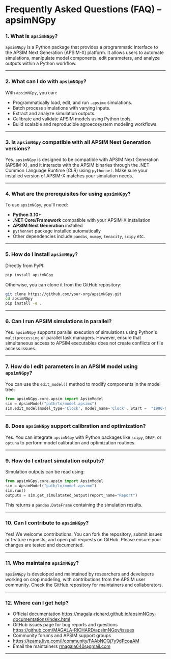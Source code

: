 # **Frequently Asked Questions (FAQ) – apsimNGpy**

### **1. What is `apsimNGpy`?**

`apsimNGpy` is a Python package that provides a programmatic interface to the APSIM Next Generation (APSIM-X) platform. It allows users to automate simulations, manipulate model components, edit parameters, and analyze outputs within a Python workflow.

---

### **2. What can I do with `apsimNGpy`?**

With `apsimNGpy`, you can:

* Programmatically load, edit, and run `.apsimx` simulations.
* Batch process simulations with varying inputs.
* Extract and analyze simulation outputs.
* Calibrate and validate APSIM models using Python tools.
* Build scalable and reproducible agroecosystem modeling workflows.

---

### **3. Is `apsimNGpy` compatible with all APSIM Next Generation versions?**

Yes. `apsimNGpy` is designed to be compatible with APSIM Next Generation (APSIM-X), and it interacts with the APSIM binaries through the .NET Common Language Runtime (CLR) using `pythonnet`. Make sure your installed version of APSIM-X matches your simulation needs.

---

### **4. What are the prerequisites for using `apsimNGpy`?**

To use `apsimNGpy`, you'll need:

* **Python 3.10+**
* **.NET Core/Framework** compatible with your APSIM-X installation
* **APSIM Next Generation** installed
* `pythonnet` package installed  automatically
* Other dependencies include `pandas`, `numpy`, `tenacity`, ``scipy`` etc.

---

### **5. How do I install `apsimNGpy`?**
Directly from PyPI:

```bash
pip install apsimNGpy
```

Otherwise, you can clone it from the GitHub repository:

```bash
git clone https://github.com/your-org/apsimNGpy.git
cd apsimNGpy
pip install -e .
```

---

### **6. Can I run APSIM simulations in parallel?**

Yes. `apsimNGpy` supports parallel execution of simulations using Python's `multiprocessing` or parallel task managers. However, ensure that simultaneous access to APSIM executables does not create conflicts or file access issues.

---

### **7. How do I edit parameters in an APSIM model using `apsimNGpy`?**

You can use the `edit_model()` method to modify components in the model tree:

```python
from apsimNGpy.core.apsim import ApsimModel
sim = ApsimModel("path/to/model.apsimx")
sim.edit_model(model_type='Clock', model_name='Clock', Start =  "1990-04-15")
```

---

### **8. Does `apsimNGpy` support calibration and optimization?**

Yes. You can integrate `apsimNGpy` with Python packages like `scipy`, `DEAP`, or `optuna` to perform model calibration and optimization routines.

---

### **9. How do I extract simulation outputs?**

Simulation outputs can be read using:

```python
from apsimNGpy.core.apsim import ApsimModel
sim = ApsimModel("path/to/model.apsimx")
sim.run()
outputs = sim.get_simulatated_output(report_name="Report")
```

This returns a `pandas.DataFrame` containing the simulation results.

---

### **10. Can I contribute to `apsimNGpy`?**

Yes! We welcome contributions. You can fork the repository, submit issues or feature requests, and open pull requests on GitHub. Please ensure your changes are tested and documented.

---

### **11. Who maintains `apsimNGpy`?**

`apsimNGpy` is developed and maintained by researchers and developers working on crop modeling, with contributions from the APSIM user community. Check the GitHub repository for maintainers and collaborators.

---

### **12. Where can I get help?**

* Official documentation https://magala-richard.github.io/apsimNGpy-documentations/index.html
* GitHub issues page for bug reports and questions https://github.com/MAGALA-RICHARD/apsimNGpy/issues
* Community forums and APSIM support groups
* https://teams.live.com/l/community/FAAbNOQj7y9dPcoaAM
* Email the maintainers rmagala640@gmail.com 

---
